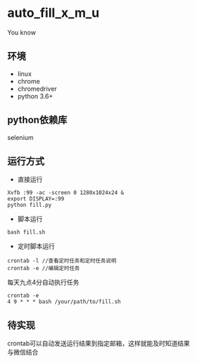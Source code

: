 # auto_fill_x_m_u

You know

## 环境
* linux
* chrome
* chromedriver
* python 3.6+

## python依赖库
selenium

## 运行方式
* 直接运行
```
Xvfb :99 -ac -screen 0 1280x1024x24 &
export DISPLAY=:99
python fill.py
```
* 脚本运行
```
bash fill.sh 
```

* 定时脚本运行
```
crontab -l //查看定时任务和定时任务说明
crontab -e //编辑定时任务
```

每天九点4分自动执行任务
```
crontab -e
4 9 * * * bash /your/path/to/fill.sh 
```

## 待实现
crontab可以自动发送运行结果到指定邮箱，这样就能及时知道结果 <br>
与微信结合<br>
